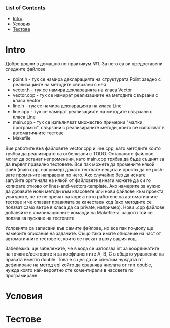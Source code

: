 ### List of Contents
* [Intro](#intro)
* [Условия](#условия)
* [Тестове](#тестове)

# Intro
Добре дошли в домашно по практикум №1. За него са ви предоставени следните файлове
  * point.h - тук се намира декларацията на структурата Point заедно с реализациите на методите свързани с нея
  * vector.h - тук се намира декларацията на класа Vector
  * vector.cpp - тук се намират реализациите на методите свързани с класа Vector
  * line.h - тук се намира декларацията на класа Line
  * line.cpp - тук се намират реализациите на методите свързани с класа Line
  * main.cpp - тук се изпълняват множество примерни "малки програмки", свързани с реализираните методи, които се използват в автоматичните тестове 
  * Makefile

Вие работите във файловете vector.cpp и line.cpp, като методите които трябва да реализирате са отбелязани с TODO. Останалите файлове могат да останат непроменени, като main.cpp трябва да бъде същият за да вървят правилно тестовете. Все пак можете да промените някой файл (main.cpp, например) докато тествате нещата и просто да не push-вате промените направени по него. Ако случайно без да искате загубите орrгинала на някой от файловете винаги можете да си го копирате отново от lines-and-vectors-template. Ако намерите за нужно да добавите нови методи към класовете или нови файлове към проекта, усигурите, че те не пречат на коректното работене на автоматичните тестове и че спазват правилата за качествен код (ако методите се ползват само вътре в класа да са private, например). Нови .cpp файлове добавяйте в компилационите команди на Makefile-а, защото той се ползва за пускане на тестовете. 

Условията са записани във самите файлове, но все пак по-долу ще намерите описание на задачите. Също така имате описание на част от автоматичните тестовете, които се пускат върху вашия код.

Забележка: ще забележите, че в кода се използва int за координатите на точките/векторите и за коефициентите A, B, C в общото уравнение на правата вместо double. Това е с цел да си спестим нуждата от дефиниране на метод eql който да сравнява числата от тип double, нужда която най-вероятно сте коментирали в часовете по програмиране.

# Условия

# Тестове
